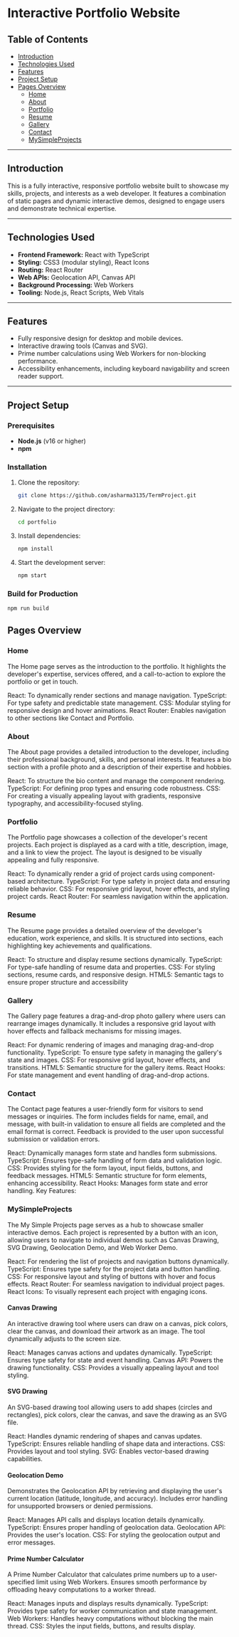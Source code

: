 # Interactive Portfolio Website

## Table of Contents
- [Introduction](#introduction)
- [Technologies Used](#technologies-used)
- [Features](#features)
- [Project Setup](#project-setup)
- [Pages Overview](#pages-overview)
  - [Home](#home)
  - [About](#about)
  - [Portfolio](#portfolio)
  - [Resume](#resume)
  - [Gallery](#gallery)
  - [Contact](#contact)
  - [MySimpleProjects](#mysimpleprojects)

---

## Introduction

This is a fully interactive, responsive portfolio website built to showcase my skills, projects, and interests as a web developer. It features a combination of static pages and dynamic interactive demos, designed to engage users and demonstrate technical expertise.

---

## Technologies Used

- **Frontend Framework:** React with TypeScript
- **Styling:** CSS3 (modular styling), React Icons
- **Routing:** React Router
- **Web APIs:** Geolocation API, Canvas API
- **Background Processing:** Web Workers
- **Tooling:** Node.js, React Scripts, Web Vitals

---

## Features

- Fully responsive design for desktop and mobile devices.
- Interactive drawing tools (Canvas and SVG).
- Prime number calculations using Web Workers for non-blocking performance.
- Accessibility enhancements, including keyboard navigability and screen reader support.

---

## Project Setup

### Prerequisites
- **Node.js** (v16 or higher)
- **npm**

### Installation
1. Clone the repository:
   ```bash
   git clone https://github.com/asharma3135/TermProject.git
   ```
2. Navigate to the project directory:
   ```bash
   cd portfolio
   ```
3. Install dependencies:
   ```bash
   npm install
   ```
4. Start the development server:
   ```bash
   npm start
   ```

### Build for Production
```bash
npm run build
```

## Pages Overview

### Home
The Home page serves as the introduction to the portfolio. It highlights the developer's expertise, services offered, and a call-to-action to explore the portfolio or get in touch.

React: To dynamically render sections and manage navigation.
TypeScript: For type safety and predictable state management.
CSS: Modular styling for responsive design and hover animations.
React Router: Enables navigation to other sections like Contact and Portfolio.

### About
The About page provides a detailed introduction to the developer, including their professional background, skills, and personal interests. It features a bio section with a profile photo and a description of their expertise and hobbies.

React: To structure the bio content and manage the component rendering.
TypeScript: For defining prop types and ensuring code robustness.
CSS: For creating a visually appealing layout with gradients, responsive typography, and accessibility-focused styling.

### Portfolio
The Portfolio page showcases a collection of the developer's recent projects. Each project is displayed as a card with a title, description, image, and a link to view the project. The layout is designed to be visually appealing and fully responsive.

React: To dynamically render a grid of project cards using component-based architecture.
TypeScript: For type safety in project data and ensuring reliable behavior.
CSS: For responsive grid layout, hover effects, and styling project cards.
React Router: For seamless navigation within the application.

### Resume
The Resume page provides a detailed overview of the developer's education, work experience, and skills. It is structured into sections, each highlighting key achievements and qualifications.

React: To structure and display resume sections dynamically.
TypeScript: For type-safe handling of resume data and properties.
CSS: For styling sections, resume cards, and responsive design.
HTML5: Semantic tags to ensure proper structure and accessibility

### Gallery
The Gallery page features a drag-and-drop photo gallery where users can rearrange images dynamically. It includes a responsive grid layout with hover effects and fallback mechanisms for missing images.

React: For dynamic rendering of images and managing drag-and-drop functionality.
TypeScript: To ensure type safety in managing the gallery's state and images.
CSS: For responsive grid layout, hover effects, and transitions.
HTML5: Semantic structure for the gallery items.
React Hooks: For state management and event handling of drag-and-drop actions.

### Contact
The Contact page features a user-friendly form for visitors to send messages or inquiries. The form includes fields for name, email, and message, with built-in validation to ensure all fields are completed and the email format is correct. Feedback is provided to the user upon successful submission or validation errors.

React: Dynamically manages form state and handles form submissions.
TypeScript: Ensures type-safe handling of form data and validation logic.
CSS: Provides styling for the form layout, input fields, buttons, and feedback messages.
HTML5: Semantic structure for form elements, enhancing accessibility.
React Hooks: Manages form state and error handling.
Key Features:

### MySimpleProjects
The My Simple Projects page serves as a hub to showcase smaller interactive demos. Each project is represented by a button with an icon, allowing users to navigate to individual demos such as Canvas Drawing, SVG Drawing, Geolocation Demo, and Web Worker Demo.

React: For rendering the list of projects and navigation buttons dynamically.
TypeScript: Ensures type safety for the project data and button handling.
CSS: For responsive layout and styling of buttons with hover and focus effects.
React Router: For seamless navigation to individual project pages.
React Icons: To visually represent each project with engaging icons.

#### Canvas Drawing
An interactive drawing tool where users can draw on a canvas, pick colors, clear the canvas, and download their artwork as an image. The tool dynamically adjusts to the screen size.

React: Manages canvas actions and updates dynamically.
TypeScript: Ensures type safety for state and event handling.
Canvas API: Powers the drawing functionality.
CSS: Provides a visually appealing layout and tool styling.

#### SVG Drawing
An SVG-based drawing tool allowing users to add shapes (circles and rectangles), pick colors, clear the canvas, and save the drawing as an SVG file.

React: Handles dynamic rendering of shapes and canvas updates.
TypeScript: Ensures reliable handling of shape data and interactions.
CSS: Provides layout and tool styling.
SVG: Enables vector-based drawing capabilities.

#### Geolocation Demo
Demonstrates the Geolocation API by retrieving and displaying the user's current location (latitude, longitude, and accuracy). Includes error handling for unsupported browsers or denied permissions.

React: Manages API calls and displays location details dynamically.
TypeScript: Ensures proper handling of geolocation data.
Geolocation API: Provides the user's location.
CSS: For styling the geolocation output and error messages.

#### Prime Number Calculator
A Prime Number Calculator that calculates prime numbers up to a user-specified limit using Web Workers. Ensures smooth performance by offloading heavy computations to a worker thread.

React: Manages inputs and displays results dynamically.
TypeScript: Provides type safety for worker communication and state management.
Web Workers: Handles heavy computations without blocking the main thread.
CSS: Styles the input fields, buttons, and results display.